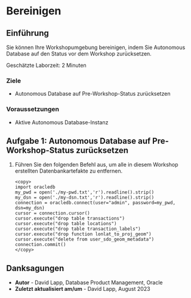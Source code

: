 # Bereinigen

## Einführung

Sie können Ihre Workshopumgebung bereinigen, indem Sie Autonomous Database auf den Status vor dem Workshop zurücksetzen.

Geschätzte Laborzeit: 2 Minuten

### Ziele

*   Autonomous Database auf Pre-Workshop-Status zurücksetzen

### Voraussetzungen

*   Aktive Autonomous Database-Instanz

## Aufgabe 1: Autonomous Database auf Pre-Workshop-Status zurücksetzen

1.  Führen Sie den folgenden Befehl aus, um alle in diesem Workshop erstellten Datenbankartefakte zu entfernen.
    
        <copy>
        import oracledb
        my_pwd = open('./my-pwd.txt','r').readline().strip()
        my_dsn = open('./my-dsn.txt','r').readline().strip()
        connection = oracledb.connect(user="admin", password=my_pwd, dsn=my_dsn)
        cursor = connection.cursor()
        cursor.execute("drop table transactions")
        cursor.execute("drop table locations")
        cursor.execute("drop table transaction_labels")
        cursor.execute("drop function lonlat_to_proj_geom")
        cursor.execute("delete from user_sdo_geom_metadata")
        connection.commit()
        </copy>
        

## Danksagungen

*   **Autor** - David Lapp, Database Product Management, Oracle
*   **Zuletzt aktualisiert am/um** - David Lapp, August 2023